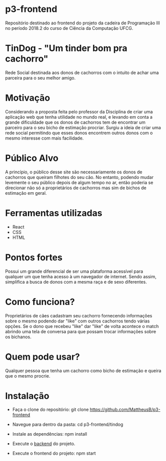 # p3-frontend
Repositório destinado ao frontend do projeto da cadeira de Programação III no período 2018.2 do curso de Ciência da Computação UFCG.

# TinDog - "Um tinder bom pra cachorro"
Rede Social destinada aos donos de cachorros com o intuito de achar uma parceira para o seu melhor amigo.

# Motivação
Considerando a proposta feita pelo professor da Disciplina de criar uma aplicação web que tenha utilidade no mundo real, e levando em conta a grande dificuldade que os donos de cachorros tem de encontrar um parceiro para o seu bicho de estimação procriar. Surgiu a ideia de criar uma rede social permitindo que esses donos encontrem outros donos com o mesmo interesse com mais facilidade.

# Público Alvo
A princípio, o público desse site são necessariamente os donos de cachorros que queiram filhotes do seu cão. No entanto, podendo mudar levemente o seu público depois de algum tempo no ar, então poderia se direcionar não só a proprietários de cachorros mas sim de bichos de estimação em geral.

# Ferramentas utilizadas
- React
- CSS
- HTML

# Pontos fortes
Possui um grande diferencial de ser uma plataforma acessível para qualquer um que tenha acesso à um navegador de internet. Sendo assim, simplifica a busca de donos com a mesma raça e de sexo diferentes.

# Como funciona?
Proprietários de cães cadastram seu cachorro fornecendo informações sobre o mesmo podendo dar "like" com outros cachorros tendo várias opções. Se o dono que recebeu "like" dar "like" de volta acontece o match abrindo uma tela de conversa para que possam trocar informações sobre os bichanos.

# Quem pode usar?
Qualquer pessoa que tenha um cachorro como bicho de estimação e queira que o mesmo procrie.

# Instalação
- Faça o clone do repositório:
git clone https://github.com/MattheusB/p3-frontend

- Navegue para dentro da pasta:
cd p3-frontend/tindog

- Instale as dependências:
npm install

- Execute o [backend](https://github.com/MattheusB/p3-frontend) do projeto.

- Execute o frontend do projeto:
npm start
